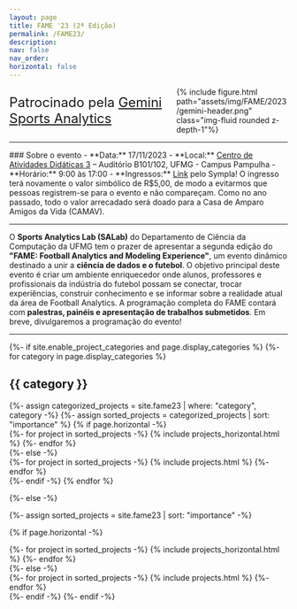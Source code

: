 ```yaml
---
layout: page
title: FAME '23 (2ª Edição)
permalink: /FAME23/
description:
nav: false
nav_order: 
horizontal: false
---
```


<!-- pages/fame23.md -->
<div style="display: flex; justify-content: space-between; align-items: center;">
    <div style="font-size: 24px;">
        Patrocinado pela <a href='https://geminisports.co/'>Gemini Sports Analytics</a>
    </div>
    <div style="width: 40%;">
        {% include figure.html path="assets/img/FAME/2023/gemini-header.png" class="img-fluid rounded z-depth-1"%}
    </div>
</div>
<hr>
### Sobre o evento
- **Data:** 17/11/2023
- **Local:** <a href='https://maps.app.goo.gl/DvN4WFp6hKDvHia36'>Centro de Atividades Didáticas 3</a> – Auditório B101/102, UFMG - Campus Pampulha
- **Horário:** 9:00 às 17:00
- **Ingressos:** <a href='https://www.sympla.com.br/fame-23-football-analytics-modelling-and-experience__2197311'>Link</a> pelo Sympla! O ingresso terá 
novamente o valor simbólico de R$5,00, de modo a evitarmos que pessoas 
registrem-se para o evento e não compareçam. Como no ano passado, todo o valor arrecadado será doado para a Casa de Amparo Amigos da Vida (CAMAV).
<hr>

O <b>Sports Analytics Lab (SALab)</b> do Departamento de Ciência da Computação da UFMG tem o prazer de apresentar a segunda edição do 
<b>"FAME: Football Analytics and Modeling Experience"</b>, um evento dinâmico destinado a unir a <b>ciência de dados e o futebol</b>. 
O objetivo principal deste evento é criar um ambiente enriquecedor onde alunos, professores e profissionais da indústria do futebol 
possam se conectar, trocar experiências, construir conhecimento e se informar sobre a realidade atual da área de Football Analytics. 
A programação completa do FAME contará com <b>palestras, painéis e apresentação de trabalhos submetidos</b>. Em breve, divulgaremos 
a programação do evento!
<hr>

<div class="projects">
{%- if site.enable_project_categories and page.display_categories %}
  <!-- Display categorized projects -->
  {%- for category in page.display_categories %}
  <h2 class="category">{{ category }}</h2>
  {%- assign categorized_projects = site.fame23 | where: "category", category -%}
  {%- assign sorted_projects = categorized_projects | sort: "importance" %}
  <!-- Generate cards for each project -->
  {% if page.horizontal -%}
  <div class="container">
    <div class="row row-cols-2">
    {%- for project in sorted_projects -%}
      {% include projects_horizontal.html %}
    {%- endfor %}
    </div>
  </div>
  {%- else -%}
  <div class="grid">
    {%- for project in sorted_projects -%}
      {% include projects.html %}
    {%- endfor %}
  </div>
  {%- endif -%}
  {% endfor %}

{%- else -%}
<!-- Display projects without categories -->
  {%- assign sorted_projects = site.fame23 | sort: "importance" -%}
  <!-- Generate cards for each project -->
  {% if page.horizontal -%}
  <div class="container">
    <div class="row row-cols-2">
    {%- for project in sorted_projects -%}
      {% include projects_horizontal.html %}
    {%- endfor %}
    </div>
  </div>
  {%- else -%}
  <div class="grid">
    {%- for project in sorted_projects -%}
      {% include projects.html %}
    {%- endfor %}
  </div>
  {%- endif -%}
{%- endif -%}
</div>
